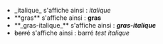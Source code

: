 ﻿- \_italique\_ s'affiche ainsi : *italique*
- \*\*gras\*\* s'affiche ainsi : **gras**
- \*\*\_gras-italique\_\*\* s'affiche ainsi : ***gras-italique***
- ~~barré~~ s'affiche ainsi : barré
  _test italique_

